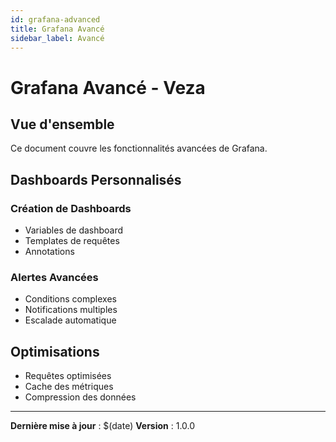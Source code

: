 ```yaml
---
id: grafana-advanced
title: Grafana Avancé
sidebar_label: Avancé
---
```


# Grafana Avancé - Veza

## Vue d'ensemble

Ce document couvre les fonctionnalités avancées de Grafana.

## Dashboards Personnalisés

### Création de Dashboards
- Variables de dashboard
- Templates de requêtes
- Annotations

### Alertes Avancées
- Conditions complexes
- Notifications multiples
- Escalade automatique

## Optimisations

- Requêtes optimisées
- Cache des métriques
- Compression des données

---

**Dernière mise à jour** : $(date)
**Version** : 1.0.0 